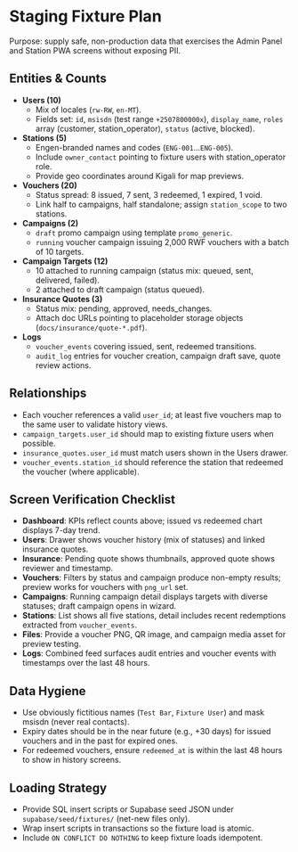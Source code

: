 # Staging Fixture Plan

Purpose: supply safe, non-production data that exercises the Admin Panel and
Station PWA screens without exposing PII.

## Entities & Counts

- **Users (10)**
  - Mix of locales (`rw-RW`, `en-MT`).
  - Fields set: `id`, `msisdn` (test range `+2507800000x`), `display_name`,
    `roles` array (customer, station_operator), `status` (active, blocked).
- **Stations (5)**
  - Engen-branded names and codes (`ENG-001`...`ENG-005`).
  - Include `owner_contact` pointing to fixture users with station_operator
    role.
  - Provide geo coordinates around Kigali for map previews.
- **Vouchers (20)**
  - Status spread: 8 issued, 7 sent, 3 redeemed, 1 expired, 1 void.
  - Link half to campaigns, half standalone; assign `station_scope` to two
    stations.
- **Campaigns (2)**
  - `draft` promo campaign using template `promo_generic`.
  - `running` voucher campaign issuing 2,000 RWF vouchers with a batch of 10
    targets.
- **Campaign Targets (12)**
  - 10 attached to running campaign (status mix: queued, sent, delivered,
    failed).
  - 2 attached to draft campaign (status queued).
- **Insurance Quotes (3)**
  - Status mix: pending, approved, needs_changes.
  - Attach doc URLs pointing to placeholder storage objects
    (`docs/insurance/quote-*.pdf`).
- **Logs**
  - `voucher_events` covering issued, sent, redeemed transitions.
  - `audit_log` entries for voucher creation, campaign draft save, quote review
    actions.

## Relationships

- Each voucher references a valid `user_id`; at least five vouchers map to the
  same user to validate history views.
- `campaign_targets.user_id` should map to existing fixture users when possible.
- `insurance_quotes.user_id` must match users shown in the Users drawer.
- `voucher_events.station_id` should reference the station that redeemed the
  voucher (where applicable).

## Screen Verification Checklist

- **Dashboard**: KPIs reflect counts above; issued vs redeemed chart displays
  7-day trend.
- **Users**: Drawer shows voucher history (mix of statuses) and linked insurance
  quotes.
- **Insurance**: Pending quote shows thumbnails, approved quote shows reviewer
  and timestamp.
- **Vouchers**: Filters by status and campaign produce non-empty results;
  preview works for vouchers with `png_url` set.
- **Campaigns**: Running campaign detail displays targets with diverse statuses;
  draft campaign opens in wizard.
- **Stations**: List shows all five stations, detail includes recent redemptions
  extracted from `voucher_events`.
- **Files**: Provide a voucher PNG, QR image, and campaign media asset for
  preview testing.
- **Logs**: Combined feed surfaces audit entries and voucher events with
  timestamps over the last 48 hours.

## Data Hygiene

- Use obviously fictitious names (`Test Bar`, `Fixture User`) and mask msisdn
  (never real contacts).
- Expiry dates should be in the near future (e.g., +30 days) for issued vouchers
  and in the past for expired ones.
- For redeemed vouchers, ensure `redeemed_at` is within the last 48 hours to
  show in history screens.

## Loading Strategy

- Provide SQL insert scripts or Supabase seed JSON under
  `supabase/seed/fixtures/` (net-new files only).
- Wrap insert scripts in transactions so the fixture load is atomic.
- Include `ON CONFLICT DO NOTHING` to keep fixture loads idempotent.

